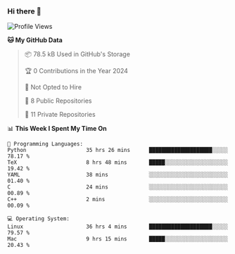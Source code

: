 ### Hi there 👋

<!--
**huayuan4396/huayuan4396** is a ✨ _special_ ✨ repository because its `README.md` (this file) appears on your GitHub profile.

Here are some ideas to get you started:

- 🔭 I’m currently working on ...
- 🌱 I’m currently learning ...
- 👯 I’m looking to collaborate on ...
- 🤔 I’m looking for help with ...
- 💬 Ask me about ...
- 📫 How to reach me: ...
- 😄 Pronouns: ...
- ⚡ Fun fact: ...
-->

<!--START_SECTION:waka-->
![Profile Views](http://img.shields.io/badge/Profile%20Views-0-blue)

**🐱 My GitHub Data** 

> 📦 78.5 kB Used in GitHub's Storage 
 > 
> 🏆 0 Contributions in the Year 2024
 > 
> 🚫 Not Opted to Hire
 > 
> 📜 8 Public Repositories 
 > 
> 🔑 11 Private Repositories 
 > 
📊 **This Week I Spent My Time On** 

```text
💬 Programming Languages: 
Python                   35 hrs 26 mins      ████████████████████░░░░░   78.17 % 
TeX                      8 hrs 48 mins       █████░░░░░░░░░░░░░░░░░░░░   19.42 % 
YAML                     38 mins             ░░░░░░░░░░░░░░░░░░░░░░░░░   01.40 % 
C                        24 mins             ░░░░░░░░░░░░░░░░░░░░░░░░░   00.89 % 
C++                      2 mins              ░░░░░░░░░░░░░░░░░░░░░░░░░   00.09 % 

💻 Operating System: 
Linux                    36 hrs 4 mins       ████████████████████░░░░░   79.57 % 
Mac                      9 hrs 15 mins       █████░░░░░░░░░░░░░░░░░░░░   20.43 % 
```


<!--END_SECTION:waka-->
